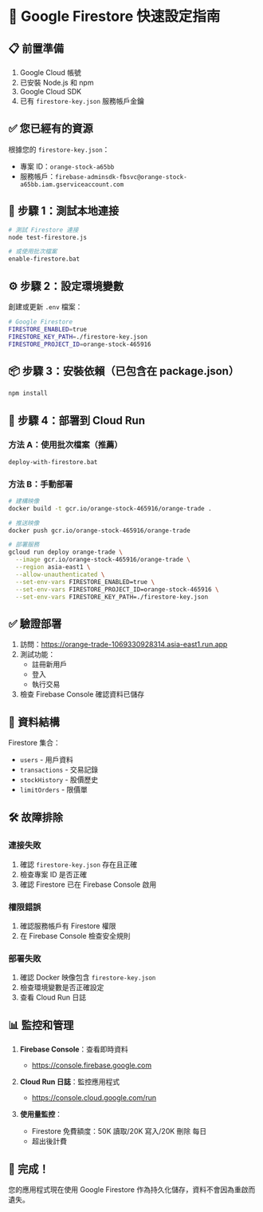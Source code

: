# 🚀 Google Firestore 快速設定指南

## 📋 前置準備

1. Google Cloud 帳號
2. 已安裝 Node.js 和 npm
3. Google Cloud SDK
4. 已有 `firestore-key.json` 服務帳戶金鑰

## ✅ 您已經有的資源

根據您的 `firestore-key.json`：
- 專案 ID：`orange-stock-a65bb`
- 服務帳戶：`firebase-adminsdk-fbsvc@orange-stock-a65bb.iam.gserviceaccount.com`

## 🔧 步驟 1：測試本地連接

```bash
# 測試 Firestore 連接
node test-firestore.js

# 或使用批次檔案
enable-firestore.bat
```

## ⚙️ 步驟 2：設定環境變數

創建或更新 `.env` 檔案：

```bash
# Google Firestore
FIRESTORE_ENABLED=true
FIRESTORE_KEY_PATH=./firestore-key.json
FIRESTORE_PROJECT_ID=orange-stock-465916
```

## 📦 步驟 3：安裝依賴（已包含在 package.json）

```bash
npm install
```

## 🚀 步驟 4：部署到 Cloud Run

### 方法 A：使用批次檔案（推薦）

```bash
deploy-with-firestore.bat
```

### 方法 B：手動部署

```bash
# 建構映像
docker build -t gcr.io/orange-stock-465916/orange-trade .

# 推送映像
docker push gcr.io/orange-stock-465916/orange-trade

# 部署服務
gcloud run deploy orange-trade \
  --image gcr.io/orange-stock-465916/orange-trade \
  --region asia-east1 \
  --allow-unauthenticated \
  --set-env-vars FIRESTORE_ENABLED=true \
  --set-env-vars FIRESTORE_PROJECT_ID=orange-stock-465916 \
  --set-env-vars FIRESTORE_KEY_PATH=./firestore-key.json
```

## ✅ 驗證部署

1. 訪問：https://orange-trade-1069330928314.asia-east1.run.app
2. 測試功能：
   - 註冊新用戶
   - 登入
   - 執行交易
3. 檢查 Firebase Console 確認資料已儲存

## 💾 資料結構

Firestore 集合：
- `users` - 用戶資料
- `transactions` - 交易記錄
- `stockHistory` - 股價歷史
- `limitOrders` - 限價單

## 🛠️ 故障排除

### 連接失敗
1. 確認 `firestore-key.json` 存在且正確
2. 檢查專案 ID 是否正確
3. 確認 Firestore 已在 Firebase Console 啟用

### 權限錯誤
1. 確認服務帳戶有 Firestore 權限
2. 在 Firebase Console 檢查安全規則

### 部署失敗
1. 確認 Docker 映像包含 `firestore-key.json`
2. 檢查環境變數是否正確設定
3. 查看 Cloud Run 日誌

## 📊 監控和管理

1. **Firebase Console**：查看即時資料
   - https://console.firebase.google.com
   
2. **Cloud Run 日誌**：監控應用程式
   - https://console.cloud.google.com/run

3. **使用量監控**：
   - Firestore 免費額度：50K 讀取/20K 寫入/20K 刪除 每日
   - 超出後計費

## 🎉 完成！

您的應用程式現在使用 Google Firestore 作為持久化儲存，資料不會因為重啟而遺失。 